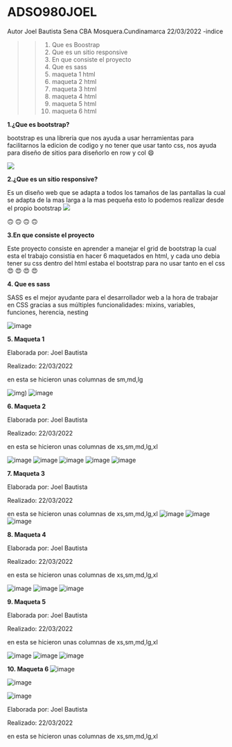 # ADSO980JOEL
Autor Joel Bautista
Sena CBA Mosquera.Cundinamarca 
22/03/2022
-indice
>>1. Que es Boostrap
>>2. Que es un sitio responsive
>>3. En que consiste el proyecto
>>4. Que es sass
>>5. maqueta 1 html
>>6. maqueta 2 html
>>7. maqueta 3 html
>>8. maqueta 4 html
>>9. maqueta 5 html
>>10. maqueta 6 html

**1.¿Que es bootstrap?**

bootstrap es una libreria que nos ayuda a  usar herramientas para facilitarnos la edicion de codigo y no tener que usar tanto css, nos ayuda para  diseño de sitios para diseñorlo en row y col :smile:

<img src="https://www.eniun.com/wp-content/uploads/Bootstrap-descargar-instalar.png">

**2.¿Que es un sitio responsive?**

Es un diseño web que se adapta a todos los tamaños de las pantallas la cual se adapta de la mas larga a la mas pequeña esto lo podemos realizar desde el propio bootstrap
<img src="https://www.ingeniovirtual.com/wp-content/uploads/dise%C3%B1o-web-adaptable-o-adaptativo.jpg">

:upside_down_face: :upside_down_face: :upside_down_face: :upside_down_face:

**3.En que consiste el proyecto**

Este proyecto consiste en aprender a manejar el grid de bootstrap la cual esta  el trabajo consistia en hacer 6 maquetados en html, y cada uno debia tener su css dentro del html estaba el bootstrap para no usar tanto en el css :heart_eyes: :heart_eyes: :heart_eyes: :heart_eyes:


**4. Que es sass**

SASS es el mejor ayudante para el desarrollador web a la hora de trabajar en CSS gracias a sus múltiples funcionalidades: mixins, variables, funciones, herencia, nesting

![image](https://user-images.githubusercontent.com/101758506/165538298-d7d7fce3-bdf9-48fb-b090-f99ac697fa7c.png)


**5. Maqueta 1**

Elaborada por: Joel Bautista

Realizado: 22/03/2022

en esta se hicieron unas columnas de sm,md,lg

![img](https://user-images.githubusercontent.com/101758506/159591438-9d36b07b-9d9a-47b7-a918-a7f81f222b42.png))
![image](https://user-images.githubusercontent.com/101758506/159591803-6b4e018e-f092-4abf-8798-1898750b38c7.png)



**6. Maqueta 2**

Elaborada por: Joel Bautista

Realizado: 22/03/2022

en esta se hicieron unas columnas de xs,sm,md,lg,xl


![image](https://user-images.githubusercontent.com/101758506/159592124-f8cdbe3c-34b3-4af8-8c1a-a936b4ce7669.png)
![image](https://user-images.githubusercontent.com/101758506/159592167-1325da4e-9b1f-4b00-a073-abf687957d65.png)
![image](https://user-images.githubusercontent.com/101758506/159592198-d34a9be7-9a6d-4e69-9cbf-e1297d451119.png)
![image](https://user-images.githubusercontent.com/101758506/159592231-395b6dd0-ab29-4506-ba98-b9689da03067.png)
![image](https://user-images.githubusercontent.com/101758506/159592258-45ac0f2f-d6f0-439a-8701-6968b6da17bc.png)


**7. Maqueta 3**

Elaborada por: Joel Bautista

Realizado: 22/03/2022

en esta se hicieron unas columnas de xs,sm,md,lg,xl
![image](https://user-images.githubusercontent.com/101758506/159592398-2f37db22-2453-4bbe-8e36-0e3bb02bb55a.png)
![image](https://user-images.githubusercontent.com/101758506/159592499-d88f2b8a-48fb-4be5-9731-9b3619a6660b.png)
![image](https://user-images.githubusercontent.com/101758506/159592593-d5322392-6116-4690-97ce-d028684d509c.png)

**8. Maqueta 4**

Elaborada por: Joel Bautista

Realizado: 22/03/2022

en esta se hicieron unas columnas de xs,sm,md,lg,xl

![image](https://user-images.githubusercontent.com/101758506/159593027-c5cc3c33-06df-4ab7-9e0b-f17871d19d89.png)
![image](https://user-images.githubusercontent.com/101758506/159593075-3c8f4e8e-a2cd-42a0-9b7c-f80ea30cd8cb.png)
![image](https://user-images.githubusercontent.com/101758506/159593225-96139ad7-e72e-42a9-8735-570eacf65f16.png)

**9. Maqueta 5**

Elaborada por: Joel Bautista

Realizado: 22/03/2022

en esta se hicieron unas columnas de xs,sm,md,lg,xl

![image](https://user-images.githubusercontent.com/101758506/159593323-c34b8ae5-d97b-4050-96e5-337ad12b6098.png)
![image](https://user-images.githubusercontent.com/101758506/159593379-f2bc6161-3eca-4b07-a375-9973865034fc.png)
![image](https://user-images.githubusercontent.com/101758506/159593413-556b40fd-fcfe-4201-a088-790326bf5f27.png)

**10. Maqueta 6**
![image](https://user-images.githubusercontent.com/101758506/165417878-21982b03-a9c0-4ce9-9d78-fa1e1cab365b.png)

![image](https://user-images.githubusercontent.com/101758506/165417970-01f42c2e-e167-4dc3-bb38-772f8228dfdf.png)

![image](https://user-images.githubusercontent.com/101758506/165418043-b10da226-8864-4b4a-bd1c-5c7baaf942d0.png)

Elaborada por: Joel Bautista

Realizado: 22/03/2022

en esta se hicieron unas columnas de xs,sm,md,lg,xl
